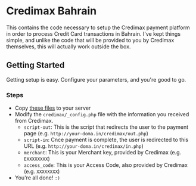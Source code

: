# Credimax Bahrain
This contains the code necessary to setup the Credimax payment platform in order to process Credit Card transactions in Bahrain. I've kept things simple, and unlike the code that will be provided to you by Credimax themselves, this will actually work outside the box.

## Getting Started
Getting setup is easy. Configure your parameters, and you're good to go.

### Steps
- Copy [these files](https://github.com/yazinsai/credimax-bahrain/archive/master.zip) to your server
- Modify the `credimax/_config.php` file with the information you received from Credimax.
	- `script-out`: This is the script that redirects the user to the payment page (e.g. `http://your-doma.in/credimax/out.php`)
	- `script-in`: Cnce payment is complete, the user is redirected to this URL (e.g. `http://your-doma.in/credimax/in.php`)
	- `merchant`: This is your Merchant key, provided by Credimax (e.g. `EXXXXXXXX`)
	- `access_code`: This is your Access Code, also provided by Credimax (e.g. `XXXXXXXX`)
- You're all done! `:)`
